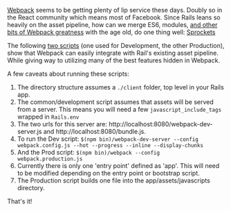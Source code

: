 [Webpack][1] seems to be getting plenty of lip service these days.
Doubly so in the React community which means most of Facebook.
Since Rails leans so heavily on the asset pipeline,
how can we merge ES6, modules, [and other bits of Webpack greatness][2]
with the age old,
do one thing well: [Sprockets][3]

The following [two scripts][4] (one used for Development, the other Production),
show that Webpack can easily integrate with Rail's existing asset pipeline.
While giving way to utilizing many of the best features hidden in Webpack.

A few caveats about running these scripts:

1. The directory structure assumes a `./client` folder,
top level in your Rails app.
1. The common/development script assumes that assets  will be served from a server.
This means you will need a few `javascript_include_tags` wrapped in `Rails.env`
1. The two urls for this server are: http://localhost:8080/webpack-dev-server.js
and http://localhost:8080/bundle.js.
1. To run the Dev script: `$(npm bin)/webpack-dev-server --config webpack.config.js --hot --progress --inline --display-chunks`
1. And the Prod script: `$(npm bin)/webpack --config webpack.production.js`
1. Currently there is only one 'entry point' defined as 'app'.
This will need to be modified depending on the entry point or bootstrap script.
1. The Production script builds one file into the app/assets/javascripts directory.

That's it!

<script src="https://gist.github.com/braidn/4a11487a59f16b196fa7.js"></script>

[1]: http://webpack.github.io/
[2]: https://webpack.github.io/docs/hot-module-replacement-with-webpack.html
[3]: https://github.com/sstephenson/sprockets
[4]: https://gist.github.com/braidn/4a11487a59f16b196fa7
